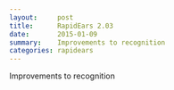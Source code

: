 ```yaml
---
layout:     post
title:      RapidEars 2.03 
date:       2015-01-09
summary:    Improvements to recognition
categories: rapidears
---
```

Improvements to recognition